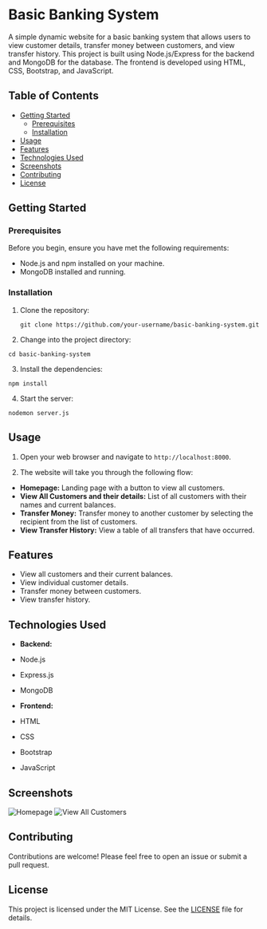 # Basic Banking System

A simple dynamic website for a basic banking system that allows users to view customer details, transfer money between customers, and view transfer history. This project is built using Node.js/Express for the backend and MongoDB for the database. The frontend is developed using HTML, CSS, Bootstrap, and JavaScript.

## Table of Contents

- [Getting Started](#getting-started)
  - [Prerequisites](#prerequisites)
  - [Installation](#installation)
- [Usage](#usage)
- [Features](#features)
- [Technologies Used](#technologies-used)
- [Screenshots](#screenshots)
- [Contributing](#contributing)
- [License](#license)

## Getting Started

### Prerequisites

Before you begin, ensure you have met the following requirements:

- Node.js and npm installed on your machine.
- MongoDB installed and running.

### Installation

1. Clone the repository:

   ``` git clone https://github.com/your-username/basic-banking-system.git ```
2. Change into the project directory:
   
```cd basic-banking-system```

3. Install the dependencies:
 
```npm install```

4. Start the server:
   
```nodemon server.js```


## Usage

1. Open your web browser and navigate to `http://localhost:8000`.

2. The website will take you through the following flow:
- **Homepage:** Landing page with a button to view all customers.
- **View All Customers and their details:** List of all customers with their names and current balances.
- **Transfer Money:** Transfer money to another customer by selecting the recipient from the list of customers.
- **View Transfer History:** View a table of all transfers that have occurred.

## Features

- View all customers and their current balances.
- View individual customer details.
- Transfer money between customers.
- View transfer history.

## Technologies Used

- **Backend:**
- Node.js
- Express.js
- MongoDB

- **Frontend:**
- HTML
- CSS
- Bootstrap
- JavaScript

## Screenshots

![Homepage](/homepage.png)
![View All Customers](/customers.png)



## Contributing

Contributions are welcome! Please feel free to open an issue or submit a pull request.

## License

This project is licensed under the MIT License. See the [LICENSE](LICENSE) file for details.

